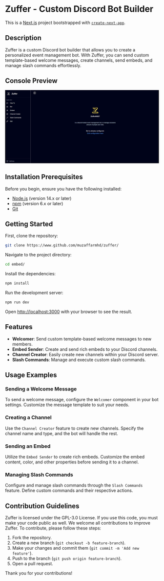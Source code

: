 # Zuffer - Custom Discord Bot Builder

This is a [Next.js](https://nextjs.org) project bootstrapped with [`create-next-app`](https://nextjs.org/docs/app/api-reference/cli/create-next-app).

## Description

Zuffer is a custom Discord bot builder that allows you to create a personalized event management bot. With Zuffer, you can send custom template-based welcome messages, create channels, send embeds, and manage slash commands effortlessly.
## Console Preview
![alt text](assets/image-1.png)
## Installation Prerequisites

Before you begin, ensure you have the following installed:

- [Node.js](https://nodejs.org/) (version 14.x or later)
- [npm](https://www.npmjs.com/) (version 6.x or later)
- [Git](https://git-scm.com/)

## Getting Started

First, clone the repository:

```bash
git clone https://www.github.com/muzaffarmhd/zuffer/
```

Navigate to the project directory:

```bash
cd embed/
```

Install the dependencies:

```bash
npm install
```

Run the development server:

```bash
npm run dev
```

Open [http://localhost:3000](http://localhost:3000) with your browser to see the result.


## Features

- **Welcomer**: Send custom template-based welcome messages to new members.
- **Embed Sender**: Create and send rich embeds to your Discord channels.
- **Channel Creator**: Easily create new channels within your Discord server.
- **Slash Commands**: Manage and execute custom slash commands.

## Usage Examples

### Sending a Welcome Message

To send a welcome message, configure the `Welcomer` component in your bot settings. Customize the message template to suit your needs.

### Creating a Channel

Use the `Channel Creator` feature to create new channels. Specify the channel name and type, and the bot will handle the rest.

### Sending an Embed

Utilize the `Embed Sender` to create rich embeds. Customize the embed content, color, and other properties before sending it to a channel.

### Managing Slash Commands

Configure and manage slash commands through the `Slash Commands` feature. Define custom commands and their respective actions.


## Contribution Guidelines

Zuffer is licensed under the GPL-3.0 License. If you use this code, you must make your code public as well. We welcome all contributions to improve Zuffer. To contribute, please follow these steps:

1. Fork the repository.
2. Create a new branch (`git checkout -b feature-branch`).
3. Make your changes and commit them (`git commit -m 'Add new feature'`).
4. Push to the branch (`git push origin feature-branch`).
5. Open a pull request.

Thank you for your contributions!